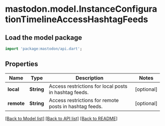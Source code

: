 # mastodon.model.InstanceConfigurationTimelineAccessHashtagFeeds

## Load the model package
```dart
import 'package:mastodon/api.dart';
```

## Properties
Name | Type | Description | Notes
------------ | ------------- | ------------- | -------------
**local** | **String** | Access restrictions for local posts in hashtag feeds. | [optional] 
**remote** | **String** | Access restrictions for remote posts in hashtag feeds. | [optional] 

[[Back to Model list]](../README.md#documentation-for-models) [[Back to API list]](../README.md#documentation-for-api-endpoints) [[Back to README]](../README.md)


